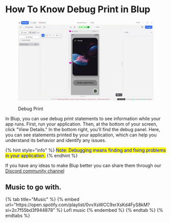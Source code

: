 # How To Know Debug Print in Blup

<figure><img src=".gitbook/assets/debug-console.gif" alt="Debug Print"><figcaption><p>Debug Print</p></figcaption></figure>

In Blup, you can use debug print statements to see information while your app runs. First, run your application. Then, at the bottom of your screen, click "View Details." In the bottom right, you'll find the debug panel. Here, you can see statements printed by your application, which can help you understand its behavior and identify any issues.

{% hint style="info" %}
<mark style="color:blue;">Note: Debugging means finding and fixing problems in your application.</mark>
{% endhint %}


If you have any ideas to make Blup better you can share them through our [Discord community channel ](https://discord.com/channels/940632966093234176/965313562425823303)

## Music to go with.
 
<div class="container">
  {% tab title="Music" %}
  {% embed url="https://open.spotify.com/playlist/0vvXsWCC9xrXsKd4FyS8kM?si=2c7f55bd3f944878" %}
  Lofi music
  {% endembed %}
  {% endtab %}
  {% endtabs %}
</div>
